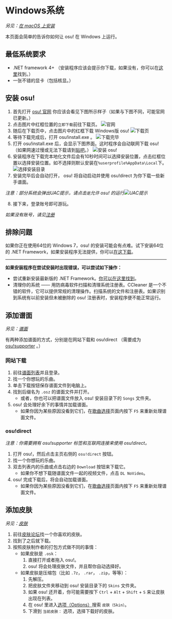 # Windows系统

*另见：[在 macOS 上安装](/an-zhuang/macos.md)*

本页面会简单的告诉你如何让 osu! 在 Windows 上运行。

## 最低系统要求

- .NET framework 4+ （安装程序应该会提示你下载，如果没有，你可以在[这里](https://www.microsoft.com/zh-cn/download/details.aspx?id=48130)找到。）
- 一张不错的显卡（包括核显。）

## 安装 osu!

1. 首先打开 [osu! 官网](https://osu.ppy.sh/) 你应该会看见下图所示样子（如果与下图不同，可能官网已更新。）
2. 点击图片中红框位置的`立即下载`前往下载页。
![](../.gitbook/assets/an-zhuang/osu_website_main.png "官网")
3. 随后在下载页中，点击图片中的红框下载 Windows版 osu!
![](../.gitbook/assets/an-zhuang/osu_website_download.png "下载页")
4. 等待下载完成后，打开 osu!install.exe 。
![](../.gitbook/assets/an-zhuang/osu_download_finish.png "下载完毕")
5. 打开 osu!install.exe 后，会显示下图界面。这时程序会自动联网下载 osu! （如果网速过慢或无法下载请到[贴吧](https://tieba.baidu.com/p/6051142501)。）
![](../.gitbook/assets/an-zhuang/osu_install_first.png "安装 osu!")
6. 安装程序在下载完本地化文件后会有10秒时间可以选择安装位置，点击红框位置以选择安装位置。如不选择则默认安装在` %userprofile%AppData\Local `下。
![](../.gitbook/assets/an-zhuang/osu_install_select.png "选择安装目录")
7. 安装完毕后会自动打开， osu! 将自动启动并使用 osu!direct 为你下载一些新手谱面。

*注意：部分系统会弹出UAC提示，请点击`是`允许 osu! 的运行![](../.gitbook/assets/an-zhuang/osu_uac.png "UAC提示")*

8. 接下来，登录账号即可游玩。

*如果没有账号，请见[注册](/registration.md)*

## 排除问题

如果你正在使用64位的 Windows 7，osu! 的安装可能会有点难。试下安装64位的 .NET Framework，如果安装程序无法提供，你可以[在这下载](https://download.microsoft.com/download/2/0/e/20e90413-712f-438c-988e-fdaa79a8ac3d/dotnetfx35.exe)。

---

**如果安装程序在尝试安装时出现错误，可以尝试如下操作：**

- 尝试重新安装最新版的 .NET Framework。[你可以在这里找到](https://dotnet.microsoft.com/download)。
- 清理你的系统 —— 用防病毒软件扫描和清理系统注册表。CCleaner 是一个不错的软件，它可以提供常规的清理操作。扫描系统的文件和注册表。如果识别到系统有以前安装但未被删除的 osu! 注册表时，安装程序便不能正常运行。

## 添加谱面

*另见：[谱面]()*

有两种添加谱面的方式，分别是在网站下载和 osu!direct （需要成为 [osu!supporter]() 。）

### 网站下载

1. 前往[谱面列表](https://osu.ppy.sh/beatmapsets)并且登录。
2. 找一个你想玩的乐曲。
3. 单击下载按钮保存谱面文件到电脑上。
4. 找到后缀名为 `.osz` 的谱面文件并打开。
   - 或者，你也可以把谱面文件放入 osu! 安装目录下的 `Songs` 文件夹。
5. osu! 会处理好余下的事情并加载谱面。
   - 如果你因为某些原因没看到它们，在[歌曲选择]()页面内按下 `F5` 来重新处理谱面文件。

### osu!direct

*注意：你需要拥有 osu!supporter 标签和互联网连接来使用 osu!direct。*

1. 打开 osu!，然后点击主页右侧的 `osu!direct` 按钮。
2. 找一个你想玩的乐曲。
3. 双击列表内的乐曲或点击右边的 `Download` 按钮来下载它。
   - 如果你不想下载随谱面文件一起的视频文件，点击 `DL NoVideo`。
4. osu! 完成下载后，将会自动加载谱面。
   - 如果你因为某些原因没看到它们，在[歌曲选择]()页面内按下 `F5` 来重新处理谱面文件。

## 添加皮肤

*另见：[皮肤](/pi-fu/skinning.md)*

1. 前往[皮肤论坛](https://osu.ppy.sh/community/forums/15)找一个你喜欢的皮肤。
2. 找到了之后就下载。
3. 按照皮肤制作者的打包方式做不同的事情：
   - 如果皮肤是 `.osk`：
     1. 直接打开或者拖入 osu!。
     2. osu! 将会处理皮肤文件，并且帮你自动选择好。
   - 如果皮肤是压缩包（比如 `.7z`， `.rar`， `.zip`，等等）：
     1. 先解压。
     2. 把皮肤文件夹移动到 osu! 安装目录下的 `Skins` 文件夹。
     3. 如果 osu! 还开着，你可能需要按下 `Ctrl` + `Alt` + `Shift` + `S` 来让皮肤出现在列表。
     4. 在 osu! 里进入[选项（Options）]()搜索 `皮肤（Skin）`。
     5. 下滑到 `当前皮肤：` 选项，选择下载好的皮肤。
